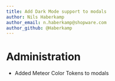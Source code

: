 ```yaml
---
title: Add Dark Mode support to modals
author: Nils Haberkamp
author_email: n.haberkamp@shopware.com
author_github: @Haberkamp
---
```

# Administration
* Added Meteor Color Tokens to modals